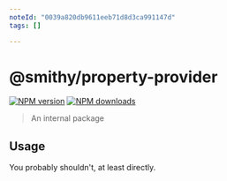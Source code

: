 ```yaml
---
noteId: "0039a820db9611eeb71d8d3ca991147d"
tags: []

---
```


# @smithy/property-provider

[![NPM version](https://img.shields.io/npm/v/@smithy/property-provider/latest.svg)](https://www.npmjs.com/package/@smithy/property-provider)
[![NPM downloads](https://img.shields.io/npm/dm/@smithy/property-provider.svg)](https://www.npmjs.com/package/@smithy/property-provider)

> An internal package

## Usage

You probably shouldn't, at least directly.
